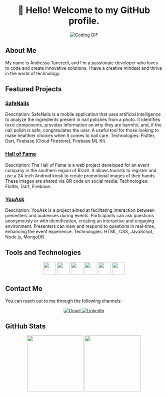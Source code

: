 <h1 align="center">👋 Hello! Welcome to my GitHub profile.</h1>

<p align="center">
  <img src="https://tenor.com/pt-BR/view/typing-gif-gif-25597112.gif" alt="Coding GIF"/>
</p>

## About Me

My name is Andressa Tancredi, and I'm a passionate developer who loves to code and create innovative solutions. I have a creative mindset and thrive in the world of technology.

## Featured Projects

### [SafeNails](https://github.com/AndressaTancredi/SafeNails)
Description: SafeNails is a mobile application that uses artificial intelligence to analyze the ingredients present in nail polishes from a photo. It identifies toxic components, provides information on why they are harmful, and, if the nail polish is safe, congratulates the user. A useful tool for those looking to make healthier choices when it comes to nail care.
Technologies: Flutter, Dart, Firebase (Cloud Firestore), Firebase ML Kit.

### [Hall of Fame](https://github.com/AndressaTancredi/Hall-Of-Fame)
Description: The Hall of Fame is a web project developed for an event company in the southern region of Brazil. It allows tourists to register and use a 24-inch Android kiosk to create promotional images of their hands. These images are shared via QR code on social media.
Technologies: Flutter, Dart, Firebase.

### [YouAsk](https://github.com/AndressaTancredi/YouAsk)
Description: YouAsk is a project aimed at facilitating interaction between presenters and audiences during events. Participants can ask questions anonymously or with identification, creating an interactive and engaging environment. Presenters can view and respond to questions in real-time, enhancing the event experience.
Technologies: HTML, CSS, JavaScript, Node.js, MongoDB.

## Tools and Technologies

<p align="center">
  <img src="https://cdn.jsdelivr.net/gh/devicons/devicon/icons/flutter/flutter-plain.svg" width="40" height="40"/>
  <img src="https://cdn.jsdelivr.net/gh/devicons/devicon/icons/dart/dart-original-wordmark.svg" width="40" height="40"/>
  <img src="https://cdn.jsdelivr.net/gh/devicons/devicon/icons/react/react-original-wordmark.svg" width="40" height="40"/>
  <img src="https://cdn.jsdelivr.net/gh/devicons/devicon/icons/ruby/ruby-original-wordmark.svg" width="40" height="40"/>
  <img src="https://cdn.jsdelivr.net/gh/devicons/devicon/icons/javascript/javascript-original.svg" width="40" height="40"/>
  <img src="https://cdn.jsdelivr.net/gh/devicons/devicon/icons/vuejs/vuejs-original-wordmark.svg" width="40" height="40"/>
</p>

## Contact Me

You can reach out to me through the following channels:

<div align="center">
  <a href="mailto:aod.dias@gmail.com">
    <img src="https://img.shields.io/badge/Gmail-D14836?style=for-the-badge&logo=gmail&logoColor=white" alt="Gmail" target="_blank">
  </a>
  <a href="https://www.linkedin.com/in/andressatancredi/" target="_blank">
    <img src="https://img.shields.io/badge/-LinkedIn-%230077B5?style=for-the-badge&logo=linkedin&logoColor=white" alt="LinkedIn">
  </a>
</div>

## GitHub Stats

<div align="center">
  <img height="180em" src="https://github-readme-stats.vercel.app/api/top-langs/?username=AndressaTancredi&layout=compact&langs_count=7&theme=dracula"/>
  <img height="180em" src="https://github-readme-stats.vercel.app/api?username=AndressaTancredi&show_icons=true&theme=dracula&include_all_commits=true&count_private=true"/>
</div>
